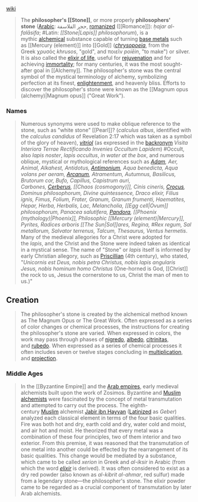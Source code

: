 
[wiki](https://en.wikipedia.org/wiki/Philosopher%27s_stone "Philosopher's stone")
 
 > The **philosopher's [[Stone]]**, or more properly **philosophers' stone** ([Arabic](https://en.wikipedia.org/wiki/Arabic_language "Arabic language"): حجر الفلاسفة, [romanized](https://en.wikipedia.org/wiki/Romanization_of_Arabic "Romanization of Arabic") ([[Romance]]): _ḥajar al-falāsifa_; #Latin: _[[Stone|Lapis]] philosophorum_), is a mythic [alchemical](https://en.wikipedia.org/wiki/Alchemy "Alchemy") substance capable of turning [base metals](https://en.wikipedia.org/wiki/Base_metal "Base metal") such as [[Mercury (element)]] into [[Gold]] (_[chrysopoeia](https://en.wikipedia.org/wiki/Chrysopoeia "Chrysopoeia")_, from the Greek χρυσός _khrusos_, "gold", and ποιεῖν _poiēin_, "to make") or silver. It is also called the [elixir of life](https://en.wikipedia.org/wiki/Elixir_of_life "Elixir of life"), useful for [rejuvenation](https://en.wikipedia.org/wiki/Rejuvenation "Rejuvenation") and for achieving [immortality](https://en.wikipedia.org/wiki/Immortality "Immortality"); for many centuries, it was the most sought-after goal in [[Alchemy]]. The philosopher's stone was the central symbol of the mystical terminology of alchemy, symbolizing perfection at its finest, [enlightenment](https://en.wikipedia.org/wiki/Enlightenment_(spiritual) "Enlightenment (spiritual)"), and heavenly bliss. Efforts to discover the philosopher's stone were known as the [[Magnum opus (alchemy)|Magnum opus]] ("Great Work").
 
### Names 
>Numerous synonyms were used to make oblique reference to the stone, such as "white stone" [[Pearl]]? (_calculus albus_, identified with the _calculus candidus_ of Revelation 2:17 which was taken as a symbol of the glory of heaven), _[vitriol](https://en.wikipedia.org/wiki/Vitriol "Vitriol")_ (as expressed in the [backronym](https://en.wikipedia.org/wiki/Backronym "Backronym") _Visita Interiora Terrae Rectificando Invenies Occultum Lapidem_) #Occult, also _lapis noster_, _lapis occultus_, _in water at the box_, and numerous oblique, mystical or mythological references such as _[Adam](https://en.wikipedia.org/wiki/Adam "Adam"), Aer, Animal, Alkahest, Antidotus, [Antimonium](https://en.wikipedia.org/wiki/Antimony "Antimony"), Aqua benedicta, Aqua volans per aeram, [Arcanum](https://en.wiktionary.org/wiki/arcanum "wikt:arcanum"), Atramentum, Autumnus, Basilicus, Brutorum cor, Bufo, Capillus, Capistrum auri, Carbones, [Cerberus](https://en.wikipedia.org/wiki/Cerberus "Cerberus"), [[Chaos (cosmogony)]], Cinis cineris, [Crocus](https://en.wikipedia.org/wiki/Crocus "Crocus"), Dominus philosophorum, Divine quintessence, Draco elixir, Filius ignis, Fimus, Folium, Frater, Granum, Granum frumenti, Haematites, Hepar, Herba, Herbalis, Lac, Melancholia, [[Egg cell|Ovum]] philosophorum, Panacea salutifera, [Pandora](https://en.wikipedia.org/wiki/Pandora "Pandora"), [[Phoenix (mythology)|Phoenix]], Philosophic [[Mercury (element)|Mercury]], Pyrites, Radices arboris [[The Sun|Sol]]ares, Regina, #Rex regum, Sal metallorum, Salvator terrenus, Talcum, Thesaurus, Ventus hermetis_. Many of the medieval allegories for a Christ were adopted for the _lapis_, and the Christ and the Stone were indeed taken as identical in a mystical sense. The name of "Stone" or _lapis_ itself is informed by early Christian allegory, such as [Priscillian](https://en.wikipedia.org/wiki/Priscillian "Priscillian") (4th century), who stated,
>"_Unicornis est Deus, nobis petra Christus, nobis lapis angularis Jesus, nobis hominum homo Christus_ (One-horned is God, [[Christ]] the rock to us, Jesus the cornerstone to us, Christ the man of men to us.)"

## Creation
> The philosopher's stone is created by the alchemical method known as The Magnum Opus or The Great Work. Often expressed as a series of color changes or chemical processes, the instructions for creating the philosopher's stone are varied. When expressed in colors, the work may pass through phases of [nigredo](https://en.wikipedia.org/wiki/Nigredo "Nigredo"), [albedo](https://en.wikipedia.org/wiki/Albedo_(alchemy) "Albedo (alchemy)"), [citrinitas](https://en.wikipedia.org/wiki/Citrinitas "Citrinitas"), and [rubedo](https://en.wikipedia.org/wiki/Rubedo "Rubedo"). When expressed as a series of chemical processes it often includes seven or twelve stages concluding in [multiplication](https://en.wikipedia.org/wiki/Multiplication_(alchemy) "Multiplication (alchemy)"), and [projection](https://en.wikipedia.org/wiki/Projection_(alchemy) "Projection (alchemy)").

### Middle Ages
> In the [[Byzantine Empire]] and the [Arab empires](https://en.wikipedia.org/wiki/Caliphate "Caliphate"), early medieval alchemists built upon the work of Zosimos. Byzantine and [Muslim alchemists](https://en.wikipedia.org/wiki/Alchemy_and_chemistry_in_medieval_Islam "Alchemy and chemistry in medieval Islam") were fascinated by the concept of metal transmutation and attempted to carry out the process. The eighth-century [Muslim](https://en.wikipedia.org/wiki/Muslim "Muslim") alchemist [Jabir ibn Hayyan](https://en.wikipedia.org/wiki/Jabir_ibn_Hayyan "Jabir ibn Hayyan") ([Latinized](https://en.wikipedia.org/wiki/Latin "Latin") as _Geber_) analyzed each classical element in terms of the four basic qualities. Fire was both hot and dry, earth cold and dry, water cold and moist, and air hot and moist. He theorized that every metal was a combination of these four principles, two of them interior and two exterior. From this premise, it was reasoned that the transmutation of one metal into another could be effected by the rearrangement of its basic qualities. This change would be mediated by a substance, which came to be called _xerion_ in Greek and _al-iksir_ in Arabic (from which the word _[elixir](https://en.wikipedia.org/wiki/Elixir "Elixir")_ is derived). It was often considered to exist as a dry red powder (also known as _al-kibrit al-ahmar_, red sulfur) made from a legendary stone—the philosopher's stone. The elixir powder came to be regarded as a crucial component of transmutation by later Arab alchemists.